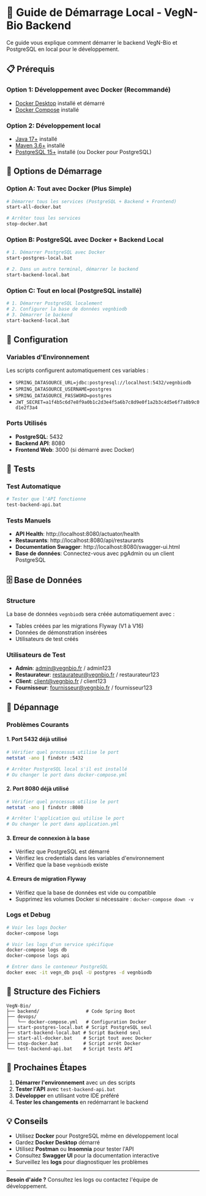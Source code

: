 # 🚀 Guide de Démarrage Local - VegN-Bio Backend

Ce guide vous explique comment démarrer le backend VegN-Bio et PostgreSQL en local pour le développement.

## 📋 Prérequis

### Option 1: Développement avec Docker (Recommandé)
- [Docker Desktop](https://www.docker.com/products/docker-desktop) installé et démarré
- [Docker Compose](https://docs.docker.com/compose/install/) installé

### Option 2: Développement local
- [Java 17+](https://adoptium.net/) installé
- [Maven 3.6+](https://maven.apache.org/download.cgi) installé
- [PostgreSQL 15+](https://www.postgresql.org/download/) installé (ou Docker pour PostgreSQL)

## 🎯 Options de Démarrage

### Option A: Tout avec Docker (Plus Simple)
```bash
# Démarrer tous les services (PostgreSQL + Backend + Frontend)
start-all-docker.bat

# Arrêter tous les services
stop-docker.bat
```

### Option B: PostgreSQL avec Docker + Backend Local
```bash
# 1. Démarrer PostgreSQL avec Docker
start-postgres-local.bat

# 2. Dans un autre terminal, démarrer le backend
start-backend-local.bat
```

### Option C: Tout en local (PostgreSQL installé)
```bash
# 1. Démarrer PostgreSQL localement
# 2. Configurer la base de données vegnbiodb
# 3. Démarrer le backend
start-backend-local.bat
```

## 🔧 Configuration

### Variables d'Environnement
Les scripts configurent automatiquement ces variables :
- `SPRING_DATASOURCE_URL=jdbc:postgresql://localhost:5432/vegnbiodb`
- `SPRING_DATASOURCE_USERNAME=postgres`
- `SPRING_DATASOURCE_PASSWORD=postgres`
- `JWT_SECRET=a1f4b5c6d7e8f9a0b1c2d3e4f5a6b7c8d9e0f1a2b3c4d5e6f7a8b9c0d1e2f3a4`

### Ports Utilisés
- **PostgreSQL**: 5432
- **Backend API**: 8080
- **Frontend Web**: 3000 (si démarré avec Docker)

## 🧪 Tests

### Test Automatique
```bash
# Tester que l'API fonctionne
test-backend-api.bat
```

### Tests Manuels
- **API Health**: http://localhost:8080/actuator/health
- **Restaurants**: http://localhost:8080/api/restaurants
- **Documentation Swagger**: http://localhost:8080/swagger-ui.html
- **Base de données**: Connectez-vous avec pgAdmin ou un client PostgreSQL

## 🗄️ Base de Données

### Structure
La base de données `vegnbiodb` sera créée automatiquement avec :
- Tables créées par les migrations Flyway (V1 à V16)
- Données de démonstration insérées
- Utilisateurs de test créés

### Utilisateurs de Test
- **Admin**: admin@vegnbio.fr / admin123
- **Restaurateur**: restaurateur@vegnbio.fr / restaurateur123
- **Client**: client@vegnbio.fr / client123
- **Fournisseur**: fournisseur@vegnbio.fr / fournisseur123

## 🐛 Dépannage

### Problèmes Courants

#### 1. Port 5432 déjà utilisé
```bash
# Vérifier quel processus utilise le port
netstat -ano | findstr :5432

# Arrêter PostgreSQL local s'il est installé
# Ou changer le port dans docker-compose.yml
```

#### 2. Port 8080 déjà utilisé
```bash
# Vérifier quel processus utilise le port
netstat -ano | findstr :8080

# Arrêter l'application qui utilise le port
# Ou changer le port dans application.yml
```

#### 3. Erreur de connexion à la base
- Vérifiez que PostgreSQL est démarré
- Vérifiez les credentials dans les variables d'environnement
- Vérifiez que la base `vegnbiodb` existe

#### 4. Erreurs de migration Flyway
- Vérifiez que la base de données est vide ou compatible
- Supprimez les volumes Docker si nécessaire : `docker-compose down -v`

### Logs et Debug
```bash
# Voir les logs Docker
docker-compose logs

# Voir les logs d'un service spécifique
docker-compose logs db
docker-compose logs api

# Entrer dans le conteneur PostgreSQL
docker exec -it vegn_db psql -U postgres -d vegnbiodb
```

## 📁 Structure des Fichiers

```
VegN-Bio/
├── backend/                 # Code Spring Boot
├── devops/
│   └── docker-compose.yml   # Configuration Docker
├── start-postgres-local.bat # Script PostgreSQL seul
├── start-backend-local.bat # Script Backend seul
├── start-all-docker.bat    # Script tout avec Docker
├── stop-docker.bat         # Script arrêt Docker
└── test-backend-api.bat    # Script tests API
```

## 🚀 Prochaines Étapes

1. **Démarrer l'environnement** avec un des scripts
2. **Tester l'API** avec `test-backend-api.bat`
3. **Développer** en utilisant votre IDE préféré
4. **Tester les changements** en redémarrant le backend

## 💡 Conseils

- Utilisez **Docker** pour PostgreSQL même en développement local
- Gardez **Docker Desktop** démarré
- Utilisez **Postman** ou **Insomnia** pour tester l'API
- Consultez **Swagger UI** pour la documentation interactive
- Surveillez les **logs** pour diagnostiquer les problèmes

---

**Besoin d'aide ?** Consultez les logs ou contactez l'équipe de développement.
